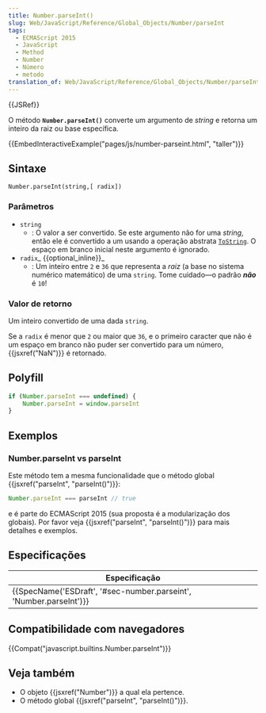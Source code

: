 ```yaml
---
title: Number.parseInt()
slug: Web/JavaScript/Reference/Global_Objects/Number/parseInt
tags:
  - ECMAScript 2015
  - JavaScript
  - Method
  - Number
  - Número
  - metodo
translation_of: Web/JavaScript/Reference/Global_Objects/Number/parseInt
---
```

{{JSRef}}

O método **`Number.parseInt()`** converte um argumento de _string_ e retorna um inteiro da raiz ou base específica.

{{EmbedInteractiveExample("pages/js/number-parseint.html", "taller")}}

## Sintaxe

    Number.parseInt(string,[ radix])

### Parâmetros

- `string`
  - : O valor a ser convertido. Se este argumento não for uma _string_, então ele é convertido a um usando a operação abstrata [`ToString`](https://tc39.es/ecma262/#sec-tostring). O espaço em branco inicial neste argumento é ignorado.
- `radix`_ {{optional_inline}}_
  - : Um inteiro entre `2` e `36` que representa a _raiz_ (a base no sistema numérico matemático) de uma `string`. Tome cuidado—o padrão _**não**_ é `10`!

### Valor de retorno

Um inteiro convertido de uma dada `string`.

Se a `radix` é menor que `2` ou maior que `36`, e o primeiro caracter que não é um espaço em branco não puder ser convertido para um número, {{jsxref("NaN")}} é retornado.

## Polyfill

```js
if (Number.parseInt === undefined) {
    Number.parseInt = window.parseInt
}
```

## Exemplos

### Number.parseInt vs parseInt

Este método tem a mesma funcionalidade que o método global {{jsxref("parseInt", "parseInt()")}}:

```js
Number.parseInt === parseInt // true
```

e é parte do ECMAScript 2015 (sua proposta é a modularização dos globais). Por favor veja {{jsxref("parseInt", "parseInt()")}} para mais detalhes e exemplos.

## Especificações

| Especificação                                                                            |
| ---------------------------------------------------------------------------------------- |
| {{SpecName('ESDraft', '#sec-number.parseint', 'Number.parseInt')}} |

## Compatibilidade com navegadores

{{Compat("javascript.builtins.Number.parseInt")}}

## Veja também

- O objeto {{jsxref("Number")}} a qual ela pertence.
- O método global {{jsxref("parseInt", "parseInt()")}}.

